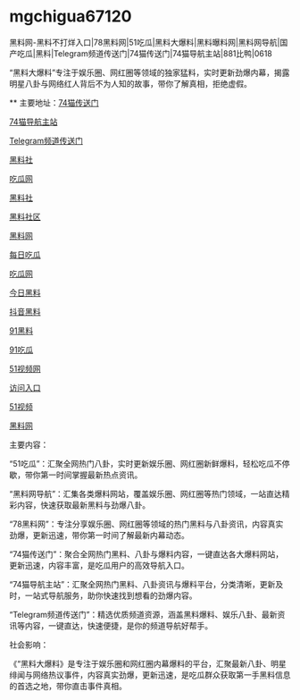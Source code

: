 # mgchigua67120
黑料网-黑料不打烊入口|78黑料网|51吃瓜|黑料大爆料|黑料曝料网|黑料网导航|国产吃瓜|黑料|Telegram频道传送门|74猫传送门|74猫导航主站|881比鸭|0618

“黑料大爆料”专注于娱乐圈、网红圈等领域的独家猛料，实时更新劲爆内幕，揭露明星八卦与网络红人背后不为人知的故事，带你了解真相，拒绝虚假。

** 主要地址：<a href="https://74mao.com/">74猫传送门</a>

<a href="https://74mao.com/">74猫导航主站</a>

<a href="https://74mao.com/">Telegram频道传送门</a>

<a href="https://hl217-cip.pages.dev/">黑料社</a>

<a href="https://hl196.pages.dev/">吃瓜网</a>

<a href="https://hl190.pages.dev/">黑料社</a>

<a href="https://hl186.pages.dev/">黑料社区</a>

<a href="https://hl182-5ms.pages.dev/">黑料网</a>

<a href="https://hl336.pages.dev/">每日吃瓜</a>

<a href="https://hl332.pages.dev/">吃瓜网</a>

<a href="https://hl328.pages.dev/">今日黑料</a>

<a href="https://hl242.pages.dev/">抖音黑料</a>

<a href="https://heiliaochiguada.pages.dev/">91黑料</a>

<a href="https://91chiguazhongxin.pages.dev/">91吃瓜</a>

<a href="https://hj-1301.pages.dev/">51视频网</a>

<a href="https://hj-1295.pages.dev/">访问入口</a>

<a href="https://hj-1282.pages.dev/">51视频</a>

<a href="https://hl4546.pages.dev/">黑料网</a>

主要内容：

“51吃瓜”：汇聚全网热门八卦，实时更新娱乐圈、网红圈新鲜爆料，轻松吃瓜不停歇，带你第一时间掌握最新热点资讯。

“黑料网导航”：汇集各类爆料网站，覆盖娱乐圈、网红圈等热门领域，一站直达精彩内容，快速获取最新黑料与劲爆八卦。

“78黑料网”：专注分享娱乐圈、网红圈等领域的热门黑料与八卦资讯，内容真实劲爆，更新迅速，带你第一时间了解最新内幕动态。

“74猫传送门”：聚合全网热门黑料、八卦与爆料内容，一键直达各大爆料网站，更新迅速，内容丰富，是吃瓜用户的高效导航入口。

“74猫导航主站”：汇聚全网热门黑料、八卦资讯与爆料平台，分类清晰，更新及时，一站式导航服务，助你快速找到想看的劲爆内容。

“Telegram频道传送门”：精选优质频道资源，涵盖黑料爆料、娱乐八卦、最新资讯等内容，一键直达，快速便捷，是你的频道导航好帮手。

社会影响：

《“黑料大爆料》是专注于娱乐圈和网红圈内幕爆料的平台，汇聚最新八卦、明星绯闻与网络热议事件，内容真实劲爆，更新迅速，是吃瓜群众获取第一手黑料信息的首选之地，带你直击事件真相。
